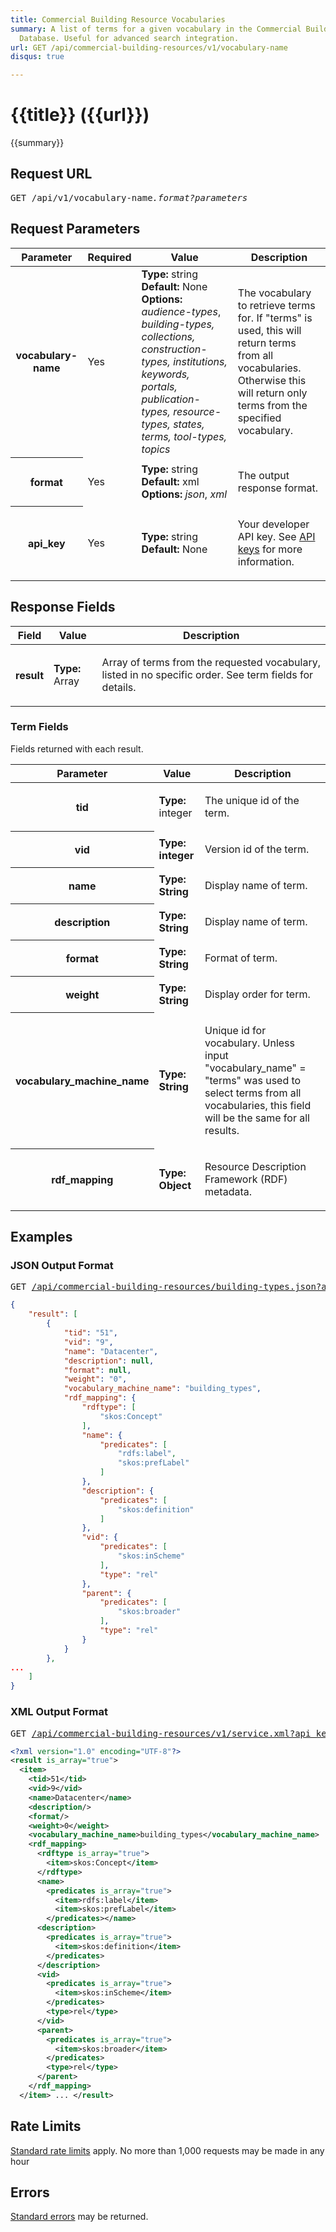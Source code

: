 ```yaml
---
title: Commercial Building Resource Vocabularies
summary: A list of terms for a given vocabulary in the Commercial Buildings Resource
  Database. Useful for advanced search integration.
url: GET /api/commercial-building-resources/v1/vocabulary-name
disqus: true

---
```


# {{title}} <span class="url">({{url}})</span>
{{summary}}

<ul id="toc"></ul>

## Request URL

<pre>GET /api/v1/vocabulary-name<em>.format?parameters</em></pre>

## Request Parameters

<table border="0" cellpadding="0" cellspacing="0" class="doc-parameters">
  <thead>
    <tr>
      <th class="doc-parameters-name" scope="col">Parameter</th>
      <th class="doc-parameters-required" scope="col">Required</th>
      <th class="doc-parameters-value" scope="col">Value</th>
      <th class="doc-parameters-description" scope="col">Description</th>
    </tr>
  </thead>
  <tbody>
    <tr>
      <th class="doc-parameter-name" scope="row">vocabulary-name</th>
      <td class="doc-parameter-required">Yes</td>
      <td class="doc-parameter-value">
        <div class="doc-parameter-value-field">
          <strong>Type:</strong> string
        </div>
        <div class="doc-parameter-value-field">
          <strong>Default:</strong> None
        </div>
        <div class="doc-parameter-value-field">
          <strong>Options:</strong> <em>audience-types</em>, <i>building-types, collections, construction-types, institutions, keywords, portals, publication-types, resource-types, states, terms, tool-types, topics</i>
        </div>
      </td>
      <td class="doc-parameter-description">
        <p>The vocabulary to retrieve terms for. If "terms" is used, this will return terms from all vocabularies. Otherwise this will return only terms from the specified vocabulary.</p>
      </td>
    </tr>
    <tr>
      <th class="doc-parameter-name" scope="row">format</th>
      <td class="doc-parameter-required">Yes</td>
      <td class="doc-parameter-value">
        <div class="doc-parameter-value-field">
          <strong>Type:</strong> string
        </div>
        <div class="doc-parameter-value-field">
          <strong>Default:</strong> xml
        </div>
        <div class="doc-parameter-value-field">
          <strong>Options:</strong> <em>json</em>, <em>xml</em>
        </div>
      </td>
      <td class="doc-parameter-description">
        <p>The output response format.</p>
      </td>
    </tr>
    <tr>
      <th class="doc-parameter-name" scope="row">api_key</th>
      <td class="doc-parameter-required">Yes</td>
      <td class="doc-parameter-value">
        <div class="doc-parameter-value-field">
          <strong>Type:</strong> string
        </div>
        <div class="doc-parameter-value-field">
          <strong>Default:</strong> None
        </div>
      </td>
      <td class="doc-parameter-description">
        <p>Your developer API key. See <a href="/docs/api-key/">API keys</a> for more information.</p>
      </td>
    </tr>
  </tbody>
</table>

## Response Fields

<table border="0" cellpadding="0" cellspacing="0" class="doc-parameters">
  <thead>
    <tr>
      <th class="doc-parameters-name" scope="col">Field</th>
      <th class="doc-parameters-value" scope="col">Value</th>
      <th class="doc-parameters-description" scope="col">Description</th>
    </tr>
  </thead>
  <tbody>
    <tr>
      <th class="doc-parameter-name" scope="row">result</th>
      <td class="doc-parameter-value">
        <div class="doc-parameter-value-field">
          <strong>Type:</strong> Array
        </div>
        <div class="doc-parameter-value-field"></div>
      </td>
      <td class="doc-parameter-description">
        <p>Array of terms from the requested vocabulary, listed in no specific order. See term fields for details.</p>
      </td>
    </tr>
  </tbody>
</table>

### Term Fields

Fields returned with each result.

<table border="0" cellpadding="0" cellspacing="0" class="doc-parameters">
  <thead>
    <tr>
      <th class="doc-parameters-name" scope="col">Parameter</th>
      <th class="doc-parameters-value" scope="col">Value</th>
      <th class="doc-parameters-description" scope="col">Description</th>
    </tr>
  </thead>
  <tbody>
    <tr>
      <th class="doc-parameter-name" scope="row">tid</th>
      <td class="doc-parameter-value">
        <div class="doc-parameter-value-field">
          <strong>Type:</strong> integer
        </div>
      </td>
      <td class="doc-parameter-description">
        <p>The unique id of the term.</p>
      </td>
    </tr>
    <tr>
      <th class="doc-parameter-name" scope="row">vid</th>
      <td class="doc-parameter-value">
        <div class="doc-parameter-value-field">
          <strong>Type: integer</strong>
        </div>
      </td>
      <td class="doc-parameter-description">
        <p>Version id of the term.</p>
      </td>
    </tr>
    <tr>
      <th class="doc-parameter-name" scope="row">name</th>
      <td class="doc-parameter-value">
        <div class="doc-parameter-value-field">
          <span style="font-weight: bold">Type: String</span>
        </div>
      </td>
      <td class="doc-parameter-description">
        <p>Display name of term.</p>
      </td>
    </tr>
    <tr>
      <th class="doc-parameter-name" scope="row">description</th>
      <td class="doc-parameter-value">
        <div class="doc-parameter-value-field">
          <span style="font-weight: bold">Type: String</span>
        </div>
      </td>
      <td class="doc-parameter-description">
        <p>Display name of term.</p>
      </td>
    </tr>
    <tr>
      <th class="doc-parameter-name" scope="row">format</th>
      <td class="doc-parameter-value">
        <div class="doc-parameter-value-field">
          <span style="font-weight: bold">Type: String</span>
        </div>
      </td>
      <td class="doc-parameter-description">
        <p>Format of term.</p>
      </td>
    </tr>
    <tr>
      <th class="doc-parameter-name" scope="row">weight</th>
      <td class="doc-parameter-value">
        <div class="doc-parameter-value-field">
          <span style="font-weight: bold">Type: String</span>
        </div>
      </td>
      <td class="doc-parameter-description">
        <p>Display order for term.</p>
      </td>
    </tr>
    <tr>
      <th class="doc-parameter-name" scope="row">vocabulary_machine_name</th>
      <td class="doc-parameter-value">
        <div class="doc-parameter-value-field">
          <span style="font-weight: bold">Type: String</span>
        </div>
      </td>
      <td class="doc-parameter-description">
        <p>Unique id for vocabulary. Unless input "vocabulary_name" = "terms" was used to select terms from all vocabularies, this field will be the same for all results.</p>
      </td>
    </tr>
    <tr>
      <th class="doc-parameter-name" scope="row">rdf_mapping</th>
      <td class="doc-parameter-value">
        <div class="doc-parameter-value-field">
          <span style="font-weight: bold">Type: Object</span>
        </div>
      </td>
      <td class="doc-parameter-description">
        <p>Resource Description Framework (RDF) metadata.</p>
      </td>
    </tr>
  </tbody>
</table>

## Examples

### JSON Output Format

<pre>GET <a href="http://developer.nrel.gov/api/commercial-building-resources/v1/building-types.json?api_key=DEMO_KEY">/api/commercial-building-resources/building-types.json?api_key=DEMO_KEY</a></pre>

```json
{
    "result": [
        {
            "tid": "51",
            "vid": "9",
            "name": "Datacenter",
            "description": null,
            "format": null,
            "weight": "0",
            "vocabulary_machine_name": "building_types",
            "rdf_mapping": {
                "rdftype": [
                    "skos:Concept"
                ],
                "name": {
                    "predicates": [
                        "rdfs:label",
                        "skos:prefLabel"
                    ]
                },
                "description": {
                    "predicates": [
                        "skos:definition"
                    ]
                },
                "vid": {
                    "predicates": [
                        "skos:inScheme"
                    ],
                    "type": "rel"
                },
                "parent": {
                    "predicates": [
                        "skos:broader"
                    ],
                    "type": "rel"
                }
            }
        },
...
    ]
}
```

### XML Output Format

<pre>GET <a href="http://developer.nrel.gov/api/commercial-building-resources/v1/building-types.xml?api_key=DEMO_KEY">/api/commercial-building-resources/v1/service.xml?api_key=DEMO_KEY</a></pre>

```xml
<?xml version="1.0" encoding="UTF-8"?>
<result is_array="true">
  <item>
    <tid>51</tid>
    <vid>9</vid>
    <name>Datacenter</name>
    <description/>
    <format/>
    <weight>0</weight>
    <vocabulary_machine_name>building_types</vocabulary_machine_name>
    <rdf_mapping>
      <rdftype is_array="true">
        <item>skos:Concept</item>
      </rdftype>
      <name>
        <predicates is_array="true">
          <item>rdfs:label</item>
          <item>skos:prefLabel</item>
        </predicates></name>
      <description>
        <predicates is_array="true">
          <item>skos:definition</item>
        </predicates>
      </description>
      <vid>
        <predicates is_array="true">
          <item>skos:inScheme</item>
        </predicates>
        <type>rel</type>
      </vid>
      <parent>
        <predicates is_array="true">
          <item>skos:broader</item>
        </predicates>
        <type>rel</type>
      </parent>
    </rdf_mapping>
  </item> ... </result>
```

## Rate Limits

[Standard rate limits](/docs/rate-limits) apply. No more than 1,000 requests may be made in any hour

## Errors

[Standard errors](/docs/errors) may be returned.
